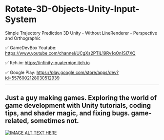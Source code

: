 # Rotate-3D-Objects-Unity-Input-System
Simple Trajectory Prediction 3D Unity - Without LineRenderer - Perspective and Orthographic

✅ GameDevBox Youtube: https://www.youtube.com/channel/UCgXs2PTiL19Rv1qOn1SI7XQ

✅ Itch.io: https://infinity-quaternion.itch.io

✅ Google Play: https://play.google.com/store/apps/dev?id=5576002128030512939

--------------------------------------------------------------------
Just a guy making games.
Exploring the world of game development with Unity tutorials, coding tips, and shader magic, and fixing bugs.
game-related, sometimes not.
--------------------------------------------------------------------

[![IMAGE ALT TEXT HERE](http://img.youtube.com/vi/sDFCHTIdSIw/0.jpg)](https://www.youtube.com/watch?v=sDFCHTIdSIw)
